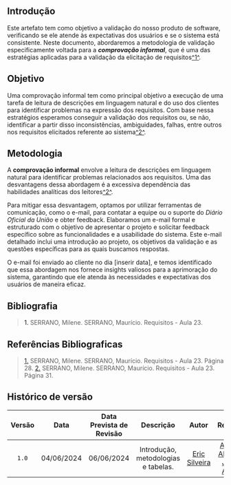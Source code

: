## <a>Introdução</a>

Este artefato tem como objetivo a validação do nosso produto de software, verificando se ele atende às expectativas dos usuários e se o sistema está consistente. Neste documento, abordaremos a metodologia de validação especificamente voltada para a <b>*comprovação informal*</b>, que é uma das estratégias aplicadas para a validação da elicitação de requisitos<a id="anchor_1" href="#REF1">^1^</a>. 


## <a>Objetivo</a>

Uma comprovação informal tem como principal objetivo a execução de uma tarefa de leitura de descrições em linguagem natural e do uso dos clientes para identificar problemas na expressão dos requisitos. Com base nessa estratégios esperamos conseguir a validação dos requisitos ou, se não, identificar a partir disso inconsistências, ambiguidades, falhas, entre outros nos requisitos elicitados referente ao sistema<a id="anchor_2" href="#REF2">^2^</a>.

## <a>Metodologia</a>

A <b>comprovação informal</b> envolve a leitura de descrições em linguagem natural para identificar problemas relacionados aos requisitos. Uma das desvantagens dessa abordagem é a excessiva dependência das habilidades analíticas dos leitores<a id="anchor_2" href="#REF2">^2^</a>.

Para mitigar essa desvantagem, optamos por utilizar ferramentas de comunicação, como o e-mail, para contatar a equipe ou o suporte do *Diário Oficial da União* e obter feedback. Elaboramos um e-mail formal e estruturado com o objetivo de apresentar o projeto e solicitar feedback específico sobre as funcionalidades e a usabilidade do sistema. Este e-mail detalhado inclui uma introdução ao projeto, os objetivos da validação e as questões específicas para as quais buscamos respostas.

O e-mail foi enviado ao cliente no dia [inserir data], e temos identificado que essa abordagem nos fornece insights valiosos para a aprimoração do sistema, garantindo que ele atenda às necessidades e expectativas dos usuários de maneira eficaz.


## <a>Bibliografia</a>
> <a>1.</a> SERRANO, Milene. SERRANO, Maurício. Requisitos - Aula 23.

## <a>Referências Bibliograficas</a>

> <a id="FRM1" href="#anchor_1">1.</a> SERRANO, Milene. SERRANO, Maurício. Requisitos - Aula 23. Página 28.
> <a id="FRM2" href="#anchor_2">2.</a> SERRANO, Milene. SERRANO, Maurício. Requisitos - Aula 23. Página 31.

## Histórico de versão
|Versão|Data|Data Prevista de Revisão|Descrição|Autor|Revisor|
| :------: | :----------: |:-----------: | :----------------------: | :---------: |:---------: |
| `1.0` | 04/06/2024 | 06/06/2024 | Introdução, metodologias e tabelas. | [Eric Silveira](https://github.com/ericbky) | [Arthur Alves](https://github.com/Arthrok) e [João Artur](https://github.com/joao-artl)|